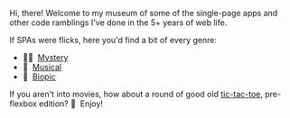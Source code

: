 Hi, there! Welcome to my museum of some of the single-page apps and other code ramblings I've done in the 5+ years of web life.

If SPAs were flicks, here you'd find a bit of every genre:
- 🕵️‍♀️ &nbsp;[Mystery](https://hqcasanova.github.io/pin-pad)
- 🎵 &nbsp;[Musical](https://hqcasanova.github.io/interactive-matcher)
- 📜 &nbsp;[Biopic](https://hqcasanova.github.io)

If you aren't into movies, how about a round of good old [tic-tac-toe](http://hqcasanova.github.io/DOM-and-jQuery-basics/), pre-flexbox edition? 🤪 &nbsp;Enjoy!
